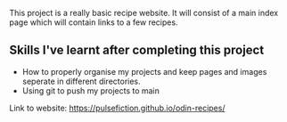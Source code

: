 This project is a really basic recipe website.
It will consist of a main index page which will contain links to a few recipes.

Skills I've learnt after completing this project
-------------------------------------------------
- How to properly organise my projects and keep pages and images seperate in different directories.
- Using git to push my projects to main

Link to website: https://pulsefiction.github.io/odin-recipes/
